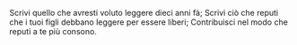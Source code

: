 Scrivi quello che avresti voluto leggere dieci anni fà;
Scrivi ciò che reputi che i tuoi figli debbano leggere per essere liberi;
Contribuisci nel modo che reputi a te più consono.
